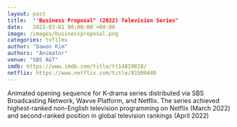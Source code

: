 ```yaml
---
layout: post
title:  ""Business Proposal" (2022) Television Series"
date:   2022-03-01 00:00:00 +00:00
image: /images/businessproposal.png
categories: tvfilms
author: "Dawon Kim"
authors: "Animator"
venue: "SBS A&T"
imdb: https://www.imdb.com/title/tt14819828/
netflix: https://www.netflix.com/title/81509440
---
```

Animated opening sequence for K-drama series distributed via SBS Broadcasting Network, Wavve Platform, and Netflix.
The series achieved highest-ranked non-English television programming on Netflix (March 2022) and second-ranked position
in global television rankings (April 2022)